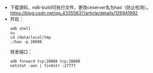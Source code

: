 - 下载源码，ndk-build可执行文件，更改ceserver名为hao（防止检测）。https://blog.csdn.net/qq_43355637/article/details/126941992
- 开启：
  ```
  adb shell
  su
  cd /data/local/tmp
  ./hao -p 28888
  ```
  转发端口：
  ```
  adb forward tcp:28888 tcp:28888
  netstat -aon | findstr :27777
  ```

